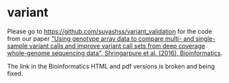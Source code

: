 # variant

Please go to https://github.com/suyashss/variant_validation for the code from our paper ["Using genotype array data to compare multi- and single-sample variant calls and improve variant call sets from deep coverage whole-genome sequencing data", Shringarpure et al. (2016), Bioinformatics](http://bioinformatics.oxfordjournals.org/content/early/2016/12/29/bioinformatics.btw786.short?rss=1). 

The link in the Bioinformatics HTML and pdf versions is broken and being fixed. 
